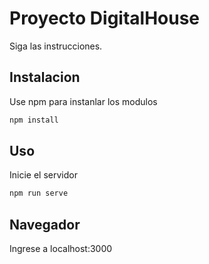 # Proyecto DigitalHouse

Siga las instrucciones.

## Instalacion

Use npm para instanlar los modulos

```bash
npm install
```

## Uso

Inicie el servidor

```bash
npm run serve
```

## Navegador
Ingrese a localhost:3000
